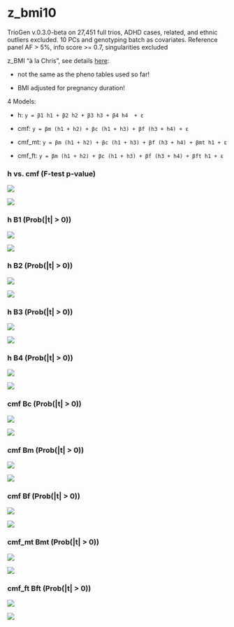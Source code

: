 # z_bmi10


TrioGen v.0.3.0-beta on 27,451 full trios, ADHD cases, related, and ethnic outliers excluded. 10 PCs and genotyping batch as covariates. Reference panel AF > 5%, info score >= 0.7, singularities excluded

z_BMI “à la Chris”, see details [here](../pheno/plots.md):

- not the same as the pheno tables used so far!

- BMI adjusted for pregnancy duration!


4 Models:

- h: `y = β1 h1 + β2 h2 + β3 h3 + β4 h4  + ε`

- cmf: `y = βm (h1 + h2) + βc (h1 + h3) + βf (h3 + h4) + ε`

- cmf_mt: `y = βm (h1 + h2) + βc (h1 + h3) + βf (h3 + h4) + βmt h1 + ε`

- cmf_ft: `y = βm (h1 + h2) + βc (h1 + h3) + βf (h3 + h4) + βft h1 + ε`


### h vs. cmf (F-test p-value)

![](z_bmi10_cmf_h_p_MH.png)

![](z_bmi10_cmf_h_p_QQ.png)


### h B1 (Prob(|t| > 0))

![](z_bmi10_h_B1_p_MH.png)

![](z_bmi10_h_B1_p_QQ.png)


### h B2 (Prob(|t| > 0))

![](z_bmi10_h_B2_p_MH.png)

![](z_bmi10_h_B2_p_QQ.png)


### h B3 (Prob(|t| > 0))

![](z_bmi10_h_B3_p_MH.png)

![](z_bmi10_h_B3_p_QQ.png)


### h B4 (Prob(|t| > 0))

![](z_bmi10_h_B4_p_MH.png)

![](z_bmi10_h_B4_p_QQ.png)


### cmf Bc (Prob(|t| > 0))

![](z_bmi10_cmf_Bc_p_MH.png)

![](z_bmi10_cmf_Bc_p_QQ.png)


### cmf Bm (Prob(|t| > 0))

![](z_bmi10_cmf_Bm_p_MH.png)

![](z_bmi10_cmf_Bm_p_QQ.png)


### cmf Bf (Prob(|t| > 0))

![](z_bmi10_cmf_Bf_p_MH.png)

![](z_bmi10_cmf_Bf_p_QQ.png)


### cmf_mt Bmt (Prob(|t| > 0))

![](z_bmi10_cmf_mt_Bmt_p_MH.png)

![](z_bmi10_cmf_mt_Bmt_p_QQ.png)


### cmf_ft Bft (Prob(|t| > 0))

![](z_bmi10_cmf_ft_Bft_p_MH.png)

![](z_bmi10_cmf_ft_Bft_p_QQ.png)

